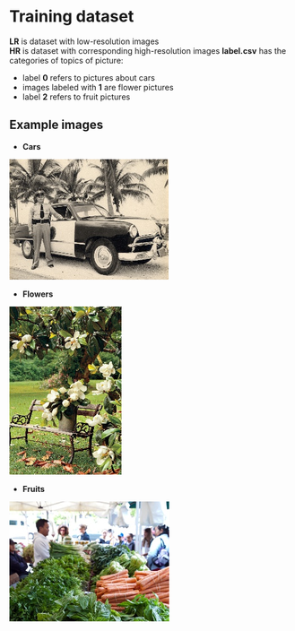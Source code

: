 # Training dataset
**LR** is dataset with low-resolution images\
**HR** is dataset with corresponding high-resolution images
**label.csv** has the categories of topics of picture: 
+ label **0** refers to pictures about cars
+ images labeled with **1** are flower pictures
+ label **2** refers to fruit pictures

## Example images
+ **Cars**

![image](LR/img_0001.jpg)

+ **Flowers**

![image](LR/img_0701.jpg)

+ **Fruits**

![image](LR/img_1201.jpg)
